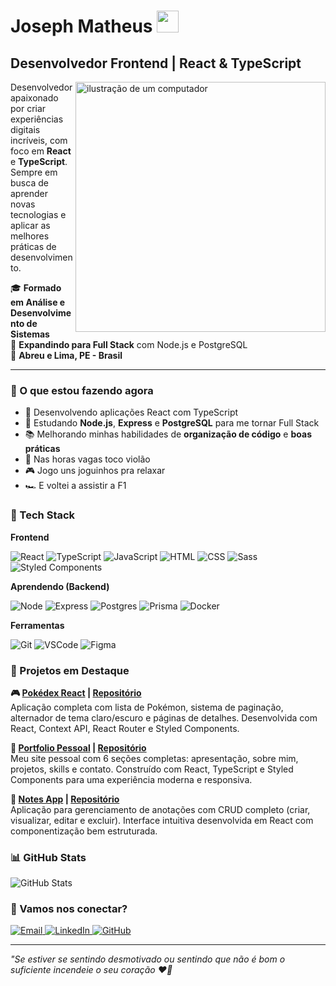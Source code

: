 # Joseph Matheus <img src="https://user-images.githubusercontent.com/18350557/176309783-0785949b-9127-417c-8b55-ab5a4333674e.gif" width="35px">

## Desenvolvedor Frontend | React & TypeScript

<img src="https://github.com/micaellimedeiros/micaellimedeiros/blob/master/image/computer-illustration.png?raw=true" alt="ilustração de um computador" min-width="400px" max-width="400px" width="400px" align="right">

Desenvolvedor apaixonado por criar experiências digitais incríveis, com foco em **React** e **TypeScript**. Sempre em busca de aprender novas tecnologias e aplicar as melhores práticas de desenvolvimento.

🎓 **Formado em Análise e Desenvolvimento de Sistemas**  
🚀 **Expandindo para Full Stack** com Node.js e PostgreSQL  
📍 **Abreu e Lima, PE - Brasil**

---

### 🎯 O que estou fazendo agora

- 🔭 Desenvolvendo aplicações React com TypeScript
- 🌱 Estudando **Node.js**, **Express** e **PostgreSQL** para me tornar Full Stack
- 📚 Melhorando minhas habilidades de **organização de código** e **boas práticas**
- 🎸 Nas horas vagas toco violão
- 🎮 Jogo uns joguinhos pra relaxar  
- 🏎️ E voltei a assistir a F1

### 💼 Tech Stack

**Frontend**

![React](https://skillicons.dev/icons?i=react)
![TypeScript](https://skillicons.dev/icons?i=ts)
![JavaScript](https://skillicons.dev/icons?i=js)
![HTML](https://skillicons.dev/icons?i=html)
![CSS](https://skillicons.dev/icons?i=css)
![Sass](https://skillicons.dev/icons?i=sass)
![Styled Components](https://skillicons.dev/icons?i=styledcomponents)

**Aprendendo (Backend)**

![Node](https://skillicons.dev/icons?i=nodejs)
![Express](https://skillicons.dev/icons?i=express)
![Postgres](https://skillicons.dev/icons?i=postgres)
![Prisma](https://skillicons.dev/icons?i=prisma)
![Docker](https://skillicons.dev/icons?i=docker)

**Ferramentas**

![Git](https://skillicons.dev/icons?i=git)
![VSCode](https://skillicons.dev/icons?i=vscode)
![Figma](https://skillicons.dev/icons?i=figma)

### 🚀 Projetos em Destaque

**🎮 [Pokédex React](https://jm-pokedex-react.vercel.app/) | [Repositório](https://github.com/josephmatheus/pokedex-react)**  
Aplicação completa com lista de Pokémon, sistema de paginação, alternador de tema claro/escuro e páginas de detalhes. Desenvolvida com React, Context API, React Router e Styled Components.

**💼 [Portfolio Pessoal](https://josephmatheus.vercel.app/) | [Repositório](https://github.com/josephmatheus/portfolio)**  
Meu site pessoal com 6 seções completas: apresentação, sobre mim, projetos, skills e contato. Construído com React, TypeScript e Styled Components para uma experiência moderna e responsiva.

**📝 [Notes App](https://joseph-notes-app.vercel.app/) | [Repositório](https://github.com/josephmatheus/react-notes-app)**  
Aplicação para gerenciamento de anotações com CRUD completo (criar, visualizar, editar e excluir). Interface intuitiva desenvolvida em React com componentização bem estruturada.

### 📊 GitHub Stats

<div>
  <img src="http://github-profile-summary-cards.vercel.app/api/cards/profile-details?username=josephmatheus&theme=nightowl" alt="GitHub Stats"/>
</div>

### 🤝 Vamos nos conectar?

<p align="left">
  <a href="mailto:josephmatheus@hotmail.com">
    <img src="https://img.shields.io/badge/-Hotmail-034fa0?style=for-the-badge" alt="Email"/>
  </a>
  <a href="https://www.linkedin.com/in/josephmatheus" target="_blank">
    <img src="https://img.shields.io/badge/-LinkedIn-0077B5?style=for-the-badge&logo=linkedin&logoColor=white" alt="LinkedIn"/>
  </a>
  <a href="https://www.github.com/josephmatheus" target="_blank">
    <img src="https://img.shields.io/badge/-GitHub-181717?style=for-the-badge&logo=github&logoColor=white" alt="GitHub"/>
  </a>
</p>

---

*"Se estiver se sentindo desmotivado ou sentindo que não é bom o suficiente incendeie o seu coração ❤️‍🔥*

<!-- PARA USO POSTERIOR

  <a href="https://github.com/Gurupreet" title="ilustração do mapeamento de linguagens">
    <img align="center" src="https://github-readme-stats-josephmatheus.vercel.app/api/top-langs/?username=josephmatheus&layout=donut&theme=nightowl" alt="ilustração da leitura de linguagens de programação no perfil"/>
  </a>

  <a href="https://github.com/Gurupreet" title="ilustração do mapeamento do perfil">
   <img align="center" src="https://github-readme-stats-josephmatheus.vercel.app/api?username=josephmatheus&show_icons=true&theme=nightowl&line_height=30" alt="Joseph Matheus github stats"/>
  </a>
  
  <a href="https://github.com/josephmatheus">
    <img src="https://streak-stats.demolab.com?user=josephmatheus&theme=nightowl"/>
  </a>
  
  <a href="https://github.com/josephmatheus">
    <img src="http://github-profile-summary-cards.vercel.app/api/cards/profile-details?username=josephmatheus&theme=nightowl"/>
  </a> 

  Spotify:
  ![Alt text](https://spotify-recently-played-readme.vercel.app/api?user=227qho7unwg7m63rn7cdiezwq&width=300)
-->
